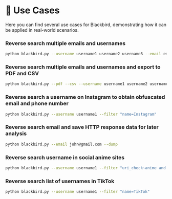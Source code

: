# 🧐 Use Cases

Here you can find several use cases for Blackbird, demonstrating how it can be applied in real-world scenarios.

### Reverse search multiple emails and usernames

```bash
python blackbird.py --username username1 username2 username3 --email email@email email1@email email2@email
```

### Reverse search multiple emails and usernames and export to PDF and CSV

```bash
python blackbird.py --pdf --csv --username username1 username2 username3 --email email@email.com email1@email.com email2@email.com
```

### Reverse search a username on Instagram to obtain obfuscated email and phone number

```bash
python blackbird.py --username username1 --filter "name=Instagram"
```

### Reverse search email and save HTTP response data for later analysis

```bash
python blackbird.py --email john@gmail.com --dump
```

### Reverse search username in social anime sites

```bash
python blackbird.py --username username1 --filter "uri_check~anime and cat=social"
```

### Reverse search list of usernames in TikTok

```bash
python blackbird.py --username username1 --filter "name=TikTok"
```
